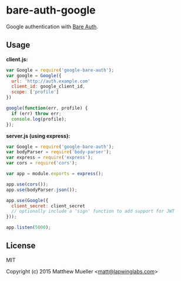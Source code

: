 
# bare-auth-google

  Google authentication with [Bare Auth](https://github.com/lapwinglabs/bare-auth).

## Usage

**client.js:**

```js
var Google = require('google-bare-auth');
var google = Google({
  url: 'http://auth.example.com'
  client_id: google_client_id,
  scope: ['profile']
})

google(function(err, profile) {
  if (err) throw err;
  console.log(profile);
});
```

**server.js (using express):**

```js
var Google = require('google-bare-auth');
var bodyParser = require('body-parser');
var express = require('express');
var cors = require('cors');

var app = module.exports = express();

app.use(cors());
app.use(bodyParser.json());

app.use(Google({
  client_secret: client_secret
  // optionally include a 'sign' function to add support for JWT
}));

app.listen(5000);
```

## License

MIT

Copyright (c) 2015 Matthew Mueller &lt;matt@lapwinglabs.com&gt;

